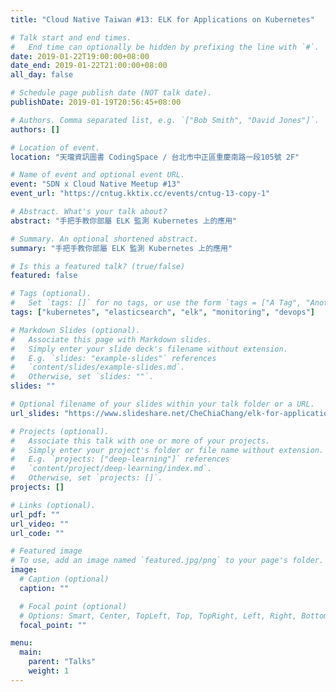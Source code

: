 ```yaml
---
title: "Cloud Native Taiwan #13: ELK for Applications on Kubernetes"

# Talk start and end times.
#   End time can optionally be hidden by prefixing the line with `#`.
date: 2019-01-22T19:00:00+08:00
date_end: 2019-01-22T21:00:00+08:00
all_day: false

# Schedule page publish date (NOT talk date).
publishDate: 2019-01-19T20:56:45+08:00

# Authors. Comma separated list, e.g. `["Bob Smith", "David Jones"]`.
authors: []

# Location of event.
location: "天瓏資訊圖書 CodingSpace / 台北市中正區重慶南路一段105號 2F"

# Name of event and optional event URL.
event: "SDN x Cloud Native Meetup #13"
event_url: "https://cntug.kktix.cc/events/cntug-13-copy-1"

# Abstract. What's your talk about?
abstract: "手把手教你部屬 ELK 監測 Kubernetes 上的應用"

# Summary. An optional shortened abstract.
summary: "手把手教你部屬 ELK 監測 Kubernetes 上的應用"

# Is this a featured talk? (true/false)
featured: false

# Tags (optional).
#   Set `tags: []` for no tags, or use the form `tags = ["A Tag", "Another Tag"]` for one or more tags.
tags: ["kubernetes", "elasticsearch", "elk", "monitoring", "devops"]

# Markdown Slides (optional).
#   Associate this page with Markdown slides.
#   Simply enter your slide deck's filename without extension.
#   E.g. `slides: "example-slides"` references 
#   `content/slides/example-slides.md`.
#   Otherwise, set `slides: ""`.
slides: ""

# Optional filename of your slides within your talk folder or a URL.
url_slides: "https://www.slideshare.net/CheChiaChang/elk-for-applications-on-k8s"

# Projects (optional).
#   Associate this talk with one or more of your projects.
#   Simply enter your project's folder or file name without extension.
#   E.g. `projects: ["deep-learning"]` references 
#   `content/project/deep-learning/index.md`.
#   Otherwise, set `projects: []`.
projects: []

# Links (optional).
url_pdf: ""
url_video: ""
url_code: ""

# Featured image
# To use, add an image named `featured.jpg/png` to your page's folder. 
image:
  # Caption (optional)
  caption: ""

  # Focal point (optional)
  # Options: Smart, Center, TopLeft, Top, TopRight, Left, Right, BottomLeft, Bottom, BottomRight
  focal_point: ""

menu:
  main:
    parent: "Talks"
    weight: 1
---
```

